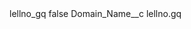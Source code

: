<?xml version="1.0" encoding="UTF-8"?>
<CustomMetadata xmlns="http://soap.sforce.com/2006/04/metadata" xmlns:xsi="http://www.w3.org/2001/XMLSchema-instance" xmlns:xsd="http://www.w3.org/2001/XMLSchema">
    <label>lellno_gq</label>
    <protected>false</protected>
    <values>
        <field>Domain_Name__c</field>
        <value xsi:type="xsd:string">lellno.gq</value>
    </values>
</CustomMetadata>
